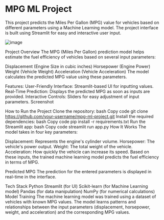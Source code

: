# MPG ML Project
This project predicts the Miles Per Gallon (MPG) value for vehicles based on different parameters using a Machine Learning model. The project interface is built using Streamlit for easy and interactive user input.

![image](https://github.com/user-attachments/assets/0787976e-8645-499c-ba85-ab47f09e44c8)


Project Overview
The MPG (Miles Per Gallon) prediction model helps estimate the fuel efficiency of vehicles based on several input parameters:

Displacement (Engine Size in cubic inches)
Horsepower (Engine Power)
Weight (Vehicle Weight)
Acceleration (Vehicle Acceleration)
The model calculates the predicted MPG value using these parameters.

Features:
User-Friendly Interface: Streamlit-based UI for inputting values.
Real-Time Prediction: Displays the predicted MPG as soon as inputs are provided.
Interactive Controls: Sliders for easy adjustment of input parameters.
Screenshot

How to Run the Project
Clone the repository:
bash
Copy code
git clone https://github.com/your-username/mpg-ml-project.git
Install the required dependencies:
bash
Copy code
pip install -r requirements.txt
Run the Streamlit app:
bash
Copy code
streamlit run app.py
How It Works
The model takes in four key parameters:

Displacement: Represents the engine's cylinder volume.
Horsepower: The vehicle's power output.
Weight: The total weight of the vehicle.
Acceleration: How quickly the vehicle can increase its speed.
Based on these inputs, the trained machine learning model predicts the fuel efficiency in terms of MPG.

Predicted MPG
The prediction for the entered parameters is displayed in real-time in the interface.

Tech Stack
Python
Streamlit (for UI)
Scikit-learn (for Machine Learning model)
Pandas (for data manipulation)
NumPy (for numerical calculations)
Model Training
The machine learning model was trained using a dataset of vehicles with known MPG values. The model learns patterns and relationships between the input parameters (displacement, horsepower, weight, and acceleration) and the corresponding MPG values.
